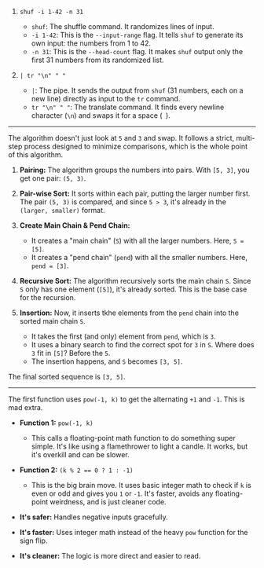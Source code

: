 1.  `shuf -i 1-42 -n 31`
	*   `shuf`: The shuffle command. It randomizes lines of input.
	*   `-i 1-42`: This is the `--input-range` flag. It tells `shuf` to generate its own input: the numbers from 1 to 42.
	*   `-n 31`: This is the `--head-count` flag. It makes `shuf` output only the first 31 numbers from its randomized list.

2.  `| tr "\n" " "`
	*   `|`: The pipe. It sends the output from `shuf` (31 numbers, each on a new line) directly as input to the `tr` command.
	*   `tr "\n" " "`: The translate command. It finds every newline character (`\n`) and swaps it for a space (` `).

-------------------

The algorithm doesn't just look at `5` and `3` and swap. It follows a strict, multi-step process designed to minimize comparisons, which is the whole point of this algorithm.

1.  **Pairing:** The algorithm groups the numbers into pairs. With `[5, 3]`, you get one pair: `(5, 3)`.

2.  **Pair-wise Sort:** It sorts within each pair, putting the larger number first. The pair `(5, 3)` is compared, and since `5 > 3`, it's already in the `(larger, smaller)` format.

3.  **Create Main Chain & Pend Chain:**
	*   It creates a "main chain" (`S`) with all the larger numbers. Here, `S = [5]`.
	*   It creates a "pend chain" (`pend`) with all the smaller numbers. Here, `pend = [3]`.

4.  **Recursive Sort:** The algorithm recursively sorts the main chain `S`. Since `S` only has one element (`[5]`), it's already sorted. This is the base case for the recursion.

5.  **Insertion:** Now, it inserts tkhe elements from the `pend` chain into the sorted main chain `S`.
	*   It takes the first (and only) element from `pend`, which is `3`.
	*   It uses a binary search to find the correct spot for `3` in `S`. Where does `3` fit in `[5]`? Before the `5`.
	*   The insertion happens, and `S` becomes `[3, 5]`.

The final sorted sequence is `[3, 5]`.

-------------------



The first function uses `pow(-1, k)` to get the alternating `+1` and `-1`. This is mad extra.

*   **Function 1:** `pow(-1, k)`
	*   This calls a floating-point math function to do something super simple. It's like using a flamethrower to light a candle. It works, but it's overkill and can be slower.

*   **Function 2:** `(k % 2 == 0 ? 1 : -1)`
	*   This is the big brain move. It uses basic integer math to check if `k` is even or odd and gives you `1` or `-1`. It's faster, avoids any floating-point weirdness, and is just cleaner code.

*   **It's safer:** Handles negative inputs gracefully.
*   **It's faster:** Uses integer math instead of the heavy `pow` function for the sign flip.
*   **It's cleaner:** The logic is more direct and easier to read.
